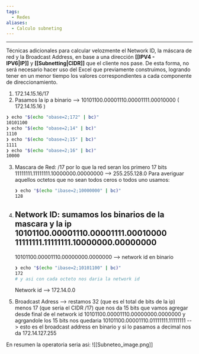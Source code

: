 ```yaml
---
tags:
  - Redes
aliases:
  - Calculo subneting
---
```

---
Técnicas adicionales para calcular velozmente el Network ID, la máscara de red y la Broadcast Address, en base a una dirección **[[IPV4 - IPV6|IP]]** y **[[Subnetting|CIDR]]** que el cliente nos pase. De esta forma, no será necesario hacer uso del Excel que previamente construimos, logrando tener en un menor tiempo los valores correspondientes a cada componente de direccionamiento.

1) 172.14.15.16/17
2) Pasamos la ip a binario --> 10101100.00001110.00001111.00010000 ( 172.14.15.16 )
 ``` bash  
❯ echo "$(echo "obase=2;172" | bc)"
10101100
❯ echo "$(echo "obase=2;14" | bc)"
1110
❯ echo "$(echo "obase=2;15" | bc)"
1111
❯ echo "$(echo "obase=2;16" | bc)"
10000
```
3) Mascara de Red: /17 por lo que la red seran los primero 17 bits
	11111111.11111111.10000000.00000000 --> 255.255.128.0
	Para averiguar aquellos octetos que no sean todos ceros o todos uno usamos:
	```bash
	❯ echo "$(echo "ibase=2;10000000" | bc)"
	128
	```
4)  Network ID: sumamos los binarios de la mascara y la ip
	10101100.00001110.00001111.00010000
	11111111.11111111.10000000.00000000
	 --------------------------------------
	 10101100.00001110.00000000.0000000 --> network id en binario
	 ```bash
	❯ echo "$(echo "ibase=2;10101100" | bc)"
	172
	# y asi con cada octeto nos daria la network id
	```
	Network id --> 172.14.0.0

5) Broadcast Adress  --> restamos 32 (que es el total de bits de la ip) menos 17 (que seria el CIDR /17) que nos da 15 bits que vamos agregar desde final de el network id
	10101100.00001110.00000000.0000000 y agrgandole los 15 bits nos quedaria
	10101100.00001110.01111111.11111111 --> esto es el broadcast address en binario y si lo pasamos a decimal nos da 172.14.127.255

En resumen la operatoria seria asi:
![[Subneteo_image.png]]